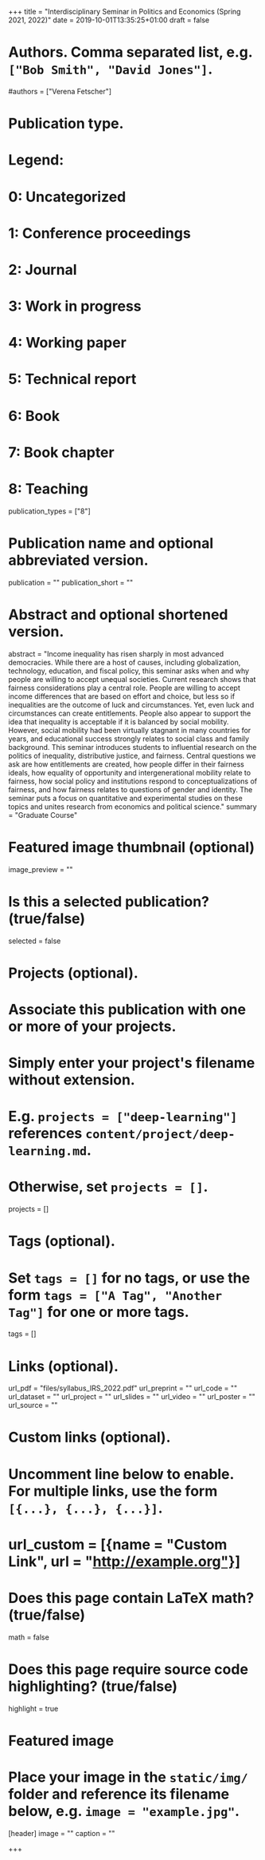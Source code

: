 +++
title = "Interdisciplinary Seminar in Politics and Economics (Spring 2021, 2022)"
date = 2019-10-01T13:35:25+01:00
draft = false

# Authors. Comma separated list, e.g. `["Bob Smith", "David Jones"]`.
#authors = ["Verena Fetscher"]

# Publication type.
# Legend:
#  0: Uncategorized
#  1: Conference proceedings
#  2: Journal
#  3: Work in progress
#  4: Working paper
#  5: Technical report
#  6: Book
#  7: Book chapter
#  8: Teaching
publication_types = ["8"]

# Publication name and optional abbreviated version.
publication = ""
publication_short = ""

# Abstract and optional shortened version.
abstract = "Income inequality has risen sharply in most advanced democracies. While there are a host of causes, including globalization, technology, education, and fiscal policy, this seminar asks when and why people are willing to accept unequal societies. Current research shows that fairness considerations play a central role. People are willing to accept income differences that are based on effort and choice, but less so if inequalities are the outcome of luck and circumstances. Yet, even luck and circumstances can create entitlements. People also appear to support the idea that inequality is acceptable if it is balanced by social mobility. However, social mobility had been virtually stagnant in many countries for years, and educational success strongly relates to social class and family background. This seminar introduces students to influential research on the politics of inequality, distributive justice, and fairness. Central questions we ask are how entitlements are created, how people differ in their fairness ideals, how equality of opportunity and intergenerational mobility relate to fairness, how social policy and institutions respond to conceptualizations of fairness, and how fairness relates to questions of gender and identity. The seminar puts a focus on quantitative and experimental studies on these topics and unites research from economics and political science."
summary = "Graduate Course"

# Featured image thumbnail (optional)
image_preview = ""

# Is this a selected publication? (true/false)
selected = false

# Projects (optional).
#   Associate this publication with one or more of your projects.
#   Simply enter your project's filename without extension.
#   E.g. `projects = ["deep-learning"]` references `content/project/deep-learning.md`.
#   Otherwise, set `projects = []`.
projects = []

# Tags (optional).
#   Set `tags = []` for no tags, or use the form `tags = ["A Tag", "Another Tag"]` for one or more tags.
tags = []

# Links (optional).
url_pdf = "files/syllabus_IRS_2022.pdf"
url_preprint = ""
url_code = ""
url_dataset = ""
url_project = ""
url_slides = ""
url_video = ""
url_poster = ""
url_source = ""

# Custom links (optional).
#   Uncomment line below to enable. For multiple links, use the form `[{...}, {...}, {...}]`.
# url_custom = [{name = "Custom Link", url = "http://example.org"}]

# Does this page contain LaTeX math? (true/false)
math = false

# Does this page require source code highlighting? (true/false)
highlight = true

# Featured image
# Place your image in the `static/img/` folder and reference its filename below, e.g. `image = "example.jpg"`.
[header]
image = ""
caption = ""

+++

